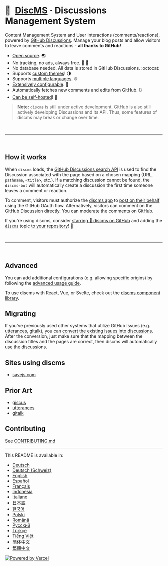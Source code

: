 # 📀  [DiscMS][discms] · Discussions Management System

Content Management System and User Interactions (comments/reactions), powered by [GitHub Discussions][discussions]. Manage your blog posts and allow visitors to leave comments and reactions - **all thanks to GitHub!**

- [Open source][repo]. 🌏
- No tracking, no ads, always free. 📡 🚫
- No database needed. All data is stored in GitHub Discussions. :octocat:
- Supports [custom themes][creating-custom-themes]! 🌗
- Supports [multiple languages][multiple-languages]. 🌐
- [Extensively configurable][advanced-usage]. 🔧
- Automatically fetches new comments and edits from GitHub. 🔃
- [Can be self-hosted][self-hosting]! 🤳

> **Note:**
> `discms` is still under active development. GitHub is also still actively developing Discussions and its API. Thus, some features of discms may break or change over time.

<br><hr><br>

## How it works

When `discms` loads, the [GitHub Discussions search API][search-api] is used to find the Discussion associated with the page based on a chosen mapping (URL, `pathname`, `<title>`, etc.). If a matching discussion cannot be found, the `discms-bot` will automatically create a discussion the first time someone leaves a comment or reaction.

To comment, visitors must authorize the [discms app][discms-app] to [post on their behalf][authorization] using the GitHub OAuth flow. Alternatively, visitors can comment on the GitHub Discussion directly. You can moderate the comments on GitHub.

<!-- configuration -->

If you're using discms, consider [starring 🌟 discms on GitHub][repo] and adding the [`discms`][discms-topic] topic [to your repository][topic-howto]! 🎉

<br><hr><br>

## Advanced

You can add additional configurations (e.g. allowing specific origins) by following the [advanced usage guide][advanced-usage].

To use discms with React, Vue, or Svelte, check out the [discms component library][discms-component].

## Migrating

If you've previously used other systems that utilize GitHub Issues (e.g. [utterances][utterances], [gitalk][gitalk]), you can [convert the existing issues into discussions][convert]. After the conversion, just make sure that the mapping between the discussion titles and the pages are correct, then discms will automatically use the discussions.

## Sites using discms

- [savejs.com](https://savejs.com)

## Prior Art

- [giscus][giscus]
- [utterances][utterances]
- [gitalk][gitalk]

## Contributing

See [CONTRIBUTING.md][contributing]

[gitalk]: https://gitalk.github.io
[giscus]: https://giscus.app
[discms]: https://discms.ml
[discussions]: https://docs.github.com/en/discussions
[utterances]: https://github.com/utterance/utterances
[repo]: https://github.com/discms/discms
[advanced-usage]: https://github.com/discms/discms/blob/main/docs/ADVANCED-USAGE.md
[creating-custom-themes]: https://github.com/discms/discms/blob/main/docs/ADVANCED-USAGE.md#data-theme
[multiple-languages]: https://github.com/discms/discms/blob/main/docs/CONTRIBUTING.md#adding-localizations
[self-hosting]: https://github.com/discms/discms/blob/main/docs/SELF-HOSTING.md
[search-api]: https://docs.github.com/en/graphql/guides/using-the-graphql-api-for-discussions#search
[discms-app]: https://github.com/apps/discms
[authorization]: https://docs.github.com/en/developers/apps/identifying-and-authorizing-users-for-github-apps
[discms-component]: https://github.com/discms/discms-component
[discms-topic]: https://github.com/topics/discms
[topic-howto]: https://docs.github.com/en/github/administering-a-repository/classifying-your-repository-with-topics
[utterances]: https://github.com/utterance/utterances
[gitalk]: https://github.com/gitalk/gitalk
[convert]: https://docs.github.com/en/discussions/managing-discussions-for-your-community/moderating-discussions#converting-an-issue-to-a-discussion
[laymonage-website]: https://laymonage.com/posts/discms
[os-phil-opp]: https://os.phil-opp.com
[statsandr]: https://statsandr.com
[techdebtburndown]: https://techdebtburndown.com
[contributing]: https://github.com/discms/discms/blob/main/CONTRIBUTING.md

<!-- end -->

---

This README is available in:

- [Deutsch](README.de.md)
- [Deutsch (Schweiz)](README.gsw.md)
- [English](README.md)
- [Español](README.es.md)
- [Français](README.fr.md)
- [Indonesia](README.id.md)
- [Italiano](README.it.md)
- [日本語](README.ja.md)
- [한국어](README.ko.md)
- [Polski](README.pl.md)
- [Română](README.ro.md)
- [Русский](README.ru.md)
- [Türkçe](README.tr.md)
- [Tiếng Việt](README.vi.md)
- [简体中文](README.zh-CN.md)
- [繁體中文](README.zh-TW.md)

[![Powered by Vercel](public/powered-by-vercel.svg)][vercel]

[vercel]: https://vercel.com/?utm_source=discms&utm_campaign=oss
